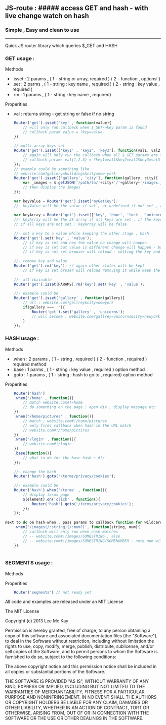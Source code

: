 ## JS-route : ##### access GET and hash - with live change watch on hash
### Simple , Easy and clean to use
----------

Quick JS router library which queries $_GET and HASH

### GET usage :
Methods

 * .isset    : 2 params , ( 1 - string or array, required ) ( 2 - function , optionsl )
 * .set      : 2 parms  , ( 1 - string : key name , required ) ( 2 - string : key value , required )
 * .rm       : 1 params , ( 1 - string : key name , required)

Properities
* .val      : returns string - get string or false if no string

```javascript
    Router('get').isset('key' , function(value){
        // will only run callback when $_GET->key param is found
        // callback param value = ?key=value
    })
    
    // multi array keys set
    Router('get').isset(['key1' , 'key2', 'key3'], function(val1, val2, val3){
        // again will only run the callback when all $_GET params are found
        // callback params val{1,2.3} = ?key1=val1&key2=val2&key3=val3
    });
    // example could be something like
    // website.com?gallery=buildings&city=new-york
    Router('get').isset(['gallery', 'city'], function(gallery, city){
        var _images = $.getJSON('/path/to/'+city+'/'+gallery+'/images.json');
        // then display the images
    });
    
    var keyValue = Router('get').isset('myGetKey');
    //- keyValue will be the value if set , or undefined if not set , also return '' if key is set but has no value
    
    var keyArray = Router('get').isset(['key', 'door', 'lock', 'unicorns']);
    //- keyArray will be the JS array if all keys are set , if the keys have no value the array value will be ''
    // if all keys are not set : keyArray will be false
    
    //- set a key to a value while keeping the other stage , hash 
    Router('get').set('key' , 'value'); 
        // if key is set and has the value no change will happen
        // if key is set but value is different change will happen - browser reload
        // if key is not set browser will reload - setting the key and value
        
    //- remove key and value
    Router('get').rm('key'); // again other states will be kept
        // if key is set broser will reload removing it while keep the other GET keys & values
        
    //- all chainable
    Router('get').isset(PARAMS).rm('key').set('key' , 'value');
    
    //- example could be
    Router('get').isset('gallery' , function(gallery){
        // url : website.com?gallrey&city=newyork
        if(gallery === ''){
            Router('get').set('gallery' , 'unicorns');
            // will become : website.com?gallrey=unicorns&city=newyork
        }
    });
```    
    

### HASH usage :
Methods

 * .when    : 2 params , ( 1 - string , required ) ( 2 - function , required ) required method
 * .base      : 1 parms  ,  ( 1 - string : key value , required ) option method
 * .goto       : 1 params , ( 1 - string : hash to go to , required) option method

Properities

```javascript    
    Router('hash')
    .when('/home' , function(){
        // match website.com#!/home
        // do something on the page : open div , display message etc
    })
    .when('/home/pictures' , function(){
        // match : website.com#!/home/pictures
        // only fires callback when hash in the URL match 
        // website.com#!/home/pictires
    })
    .when('/login' , function(){
        // website.com#!/login
    })
    .base(function(){
        // what to do for the base hash : #!/
    });
    
    //- change the hash
    Router('hash').goto('/terms/privacy/cookies');
    
    //- example could be
    Router('hash').when('/terms' , function(){
        // display terms page
        $(element).on('click' , function(){
            Router('hash').goto('/terms/privacy/cookies');
        });
    });
    
next to do on hash-when , pass params to callback function for wildcard hash url , e.g
    .when('/images(/:string)(/:num?)', function(string, num){
        // callback will only run when hash matches 
        // -- website.com#!/images/SOMESTRING , also
        // -- website.com#!/images/SOMESTRING/SOMENUMBER - note num will be optional
    })
 
```    
### SEGMENTS usage :
Methods


Properities

```javascript
    Router('segments') // not ready yet
```


All code and examples are released under an MIT License

The MIT License

Copyright (c) 2013 Lee Mc Kay

Permission is hereby granted, free of charge, to any person obtaining a copy
of this software and associated documentation files (the "Software"), to deal
in the Software without restriction, including without limitation the rights
to use, copy, modify, merge, publish, distribute, sublicense, and/or sell
copies of the Software, and to permit persons to whom the Software is
furnished to do so, subject to the following conditions:

The above copyright notice and this permission notice shall be included in
all copies or substantial portions of the Software.

THE SOFTWARE IS PROVIDED "AS IS", WITHOUT WARRANTY OF ANY KIND, EXPRESS OR
IMPLIED, INCLUDING BUT NOT LIMITED TO THE WARRANTIES OF MERCHANTABILITY,
FITNESS FOR A PARTICULAR PURPOSE AND NONINFRINGEMENT. IN NO EVENT SHALL THE
AUTHORS OR COPYRIGHT HOLDERS BE LIABLE FOR ANY CLAIM, DAMAGES OR OTHER
LIABILITY, WHETHER IN AN ACTION OF CONTRACT, TORT OR OTHERWISE, ARISING FROM,
OUT OF OR IN CONNECTION WITH THE SOFTWARE OR THE USE OR OTHER DEALINGS IN
THE SOFTWARE.

